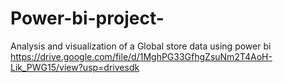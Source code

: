# Power-bi-project-
Analysis and visualization of a Global store data using power bi
https://drive.google.com/file/d/1MghPG33GfhgZsuNm2T4AoH-Lik_PWG15/view?usp=drivesdk
